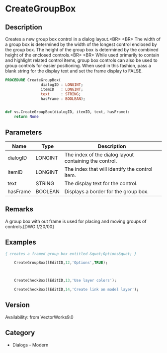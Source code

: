 # CreateGroupBox

## Description
Creates a new group box control in a dialog layout.&lt;BR&gt;
&lt;BR&gt;
The width of a group box is determined by the width of the longest control enclosed by the group box. The height of the group box is determined by the combined height of the enclosed controls.&lt;BR&gt;
&lt;BR&gt;
While used primarily to contain and highlight related control items, group box controls can also be used to group controls for easier positioning. When used in this fashion, pass a blank string for the display text and set the frame display to FALSE.

```pascal
PROCEDURE CreateGroupBox(
				dialogID : LONGINT;
				itemID   : LONGINT;
				text     : STRING;
				hasFrame : BOOLEAN);
```

```python

def vs.CreateGroupBox(dialogID, itemID, text, hasFrame):
    return None
```

## Parameters
|Name|Type|Description|
|---|---|---|
|dialogID|LONGINT|The index of the dialog layout containing the control.|
|itemID|LONGINT|The index that will identify the control item.|
|text|STRING|The display text for the control.|
|hasFrame|BOOLEAN|Displays a border for the group box.|

## Remarks
A group box with out frame is used for placing and moving groups of controls.[DWG 1/20/00]

## Examples
```pascal
{ creates a framed group box entitled &quot;Options&quot; }

	CreateGroupBox(lEditID,12,'Options',TRUE);



	CreateCheckBox(lEditID,13,'Use layer colors');

	CreateCheckBox(lEditID,14,'Create link on model layer');


```

## Version
Availability: from VectorWorks9.0
## Category
* Dialogs - Modern

